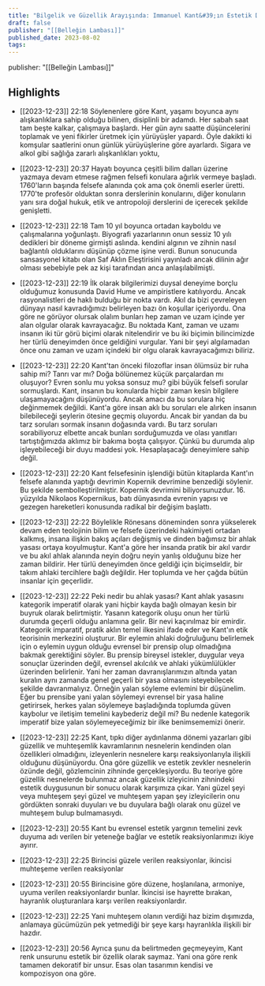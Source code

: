 ```yaml
---
title: "Bilgelik ve Güzellik Arayışında: Immanuel Kant&#39;ın Estetik Dünyasına Yolculuk"
draft: false
publisher: "[[Belleğin Lambası]]"
published_date: 2023-08-02
tags:
---
```

publisher: "[[Belleğin Lambası]]"


## Highlights
* [[2023-12-23]] 22:18  Söylenenlere göre Kant, yaşamı boyunca aynı alışkanlıklara sahip olduğu bilinen, disiplinli bir adamdı. Her sabah saat tam beşte kalkar, çalışmaya başlardı. Her gün aynı saatte düşüncelerini toplamak ve yeni fikirler üretmek için yürüyüşler yapardı. Öyle dakikti ki komşular saatlerini onun günlük yürüyüşlerine göre ayarlardı. Sigara ve alkol gibi sağlığa zararlı alışkanlıkları yoktu,

* [[2023-12-23]] 20:37  Hayatı boyunca çeşitli bilim dalları üzerine yazmaya devam etmese rağmen felsefi konulara ağırlık vermeye başladı. 1760'ların başında felsefe alanında çok ama çok önemli eserler üretti. 1770'te profesör olduktan sonra derslerinin konularını, diğer konuların yanı sıra doğal hukuk, etik ve antropoloji derslerini de içerecek şekilde genişletti.

* [[2023-12-23]] 22:18  Tam 10 yıl boyunca ortadan kayboldu ve çalışmalarına yoğunlaştı. Biyografi yazarlarının onun sessiz 10 yılı dedikleri bir döneme girmişti aslında. kendini algının ve zihnin nasıl bağlantılı olduklarını düşünüp çözme işine verdi. Bunun sonucunda sansasyonel kitabı olan Saf Aklın Eleştirisini yayınladı ancak dilinin ağır olması sebebiyle pek az kişi tarafından anca anlaşılabilmişti.

* [[2023-12-23]] 22:19  İlk olarak bilgilerimizi duysal deneyime borçlu olduğumuz konusunda David Hume ve ampiristlere katılıyordu. Ancak rasyonalistleri de haklı bulduğu bir nokta vardı. Akıl da bizi çevreleyen dünyayı nasıl kavradığımızı belirleyen bazı ön koşullar içeriyordu. Ona göre ne görüyor olursak olalım bunları hep zaman ve uzam içinde yer alan olgular olarak kavrayacağız. Bu noktada Kant, zaman ve uzamı insanın iki tür görü biçimi olarak nitelendirir ve bu iki biçimin bilincimizde her türlü deneyimden önce geldiğini vurgular. Yani bir şeyi algılamadan önce onu zaman ve uzam içindeki bir olgu olarak kavrayacağımızı biliriz.

* [[2023-12-23]] 22:20  Kant'tan önceki filozoflar insan ölümsüz bir ruha sahip mi? Tanrı var mı? Doğa bölünemez küçük parçalardan mı oluşuyor? Evren sonlu mu yoksa sonsuz mu? gibi büyük felsefi sorular sormuşlardı. Kant, insanın bu konularda hiçbir zaman kesin bilgilere ulaşamayacağını düşünüyordu. Ancak amacı da bu sorulara hiç değinmemek değildi. Kant'a göre insan aklı bu soruları ele alırken insanın bilebileceği şeylerin ötesine geçmiş oluyordu. Ancak bir yandan da bu tarz soruları sormak insanın doğasında vardı. Bu tarz soruları sorabiliyoruz elbette ancak bunları sorduğumuzda ve olası yanıtları tartıştığımızda aklımız bir bakıma boşta çalışıyor. Çünkü bu durumda alıp işleyebileceği bir duyu maddesi yok. Hesaplaşacağı deneyimlere sahip değil.

* [[2023-12-23]] 22:20  Kant felsefesinin işlendiği bütün kitaplarda Kant'ın felsefe alanında yaptığı devrimin Kopernik devrimine benzediği söylenir. Bu şekilde sembolleştirilmiştir. Kopernik devrimini biliyorsunuzdur. 16. yüzyılda Nikolaos Kopernikus, batı dünyasında evrenin yapısı ve gezegen hareketleri konusunda radikal bir değişim başlattı.

* [[2023-12-23]] 22:22  Böylelikle Rönesans döneminden sonra yükselerek devam eden teolojinin bilim ve felsefe üzerindeki hakimiyeti ortadan kalkmış, insana ilişkin bakış açıları değişmiş ve dinden bağımsız bir ahlak yasası ortaya koyulmuştur. Kant'a göre her insanda pratik bir akıl vardır ve bu akıl ahlak alanında neyin doğru neyin yanlış olduğunu bize her zaman bildirir. Her türlü deneyimden önce geldiği için biçimseldir, bir takım ahlaki tercihlere bağlı değildir. Her toplumda ve her çağda bütün insanlar için geçerlidir.

* [[2023-12-23]] 22:22  Peki nedir bu ahlak yasası? Kant ahlak yasasını kategorik imperatif olarak yani hiçbir kayda bağlı olmayan kesin bir buyruk olarak belirtmiştir. Yasanın kategorik oluşu onun her türlü durumda geçerli olduğu anlamına gelir. Bir nevi kaçınılmaz bir emirdir. Kategorik imparatif, pratik aklın temel ilkesini ifade eder ve Kant'ın etik teorisinin merkezini oluşturur. Bir eylemin ahlaki doğruluğunu belirlemek için o eylemin uygun olduğu evrensel bir prensip olup olmadığına bakmak gerektiğini söyler. Bu prensip bireysel istekler, duygular veya sonuçlar üzerinden değil, evrensel akılcılık ve ahlaki yükümlülükler üzerinden belirlenir. Yani her zaman davranışlarımızın altında yatan kuralın aynı zamanda genel geçerli bir yasa olmasını isteyebilecek şekilde davranmalıyız. Örneğin yalan söyleme evlemini bir düşünelim. Eğer bu prensibe yani yalan söylemeyi evrensel bir yasa haline getirirsek, herkes yalan söylemeye başladığında toplumda güven kaybolur ve iletişim temelini kaybederiz değil mi? Bu nedenle kategorik imperatif bize yalan söylemeyeceğimiz bir ilke benimsememizi önerir.

* [[2023-12-23]] 22:25  Kant, tıpkı diğer aydınlanma dönemi yazarları gibi güzellik ve muhteşemlik kavramlarının nesnelerin kendinden olan özellikleri olmadığını, izleyenlerin nesnelere karşı reaksiyonlarıyla ilişkili olduğunu düşünüyordu. Ona göre güzellik ve estetik zevkler nesnelerin özünde değil, gözlemcinin zihninde gerçekleşiyordu. Bu teoriye göre güzellik nesnelerde bulunmaz ancak güzellik izleyicinin zihnindeki estetik duygusunun bir sonucu olarak karşımıza çıkar. Yani güzel şeyi veya muhteşem şeyi güzel ve muhteşem yapan şey izleyicilerin onu gördükten sonraki duyuları ve bu duyulara bağlı olarak onu güzel ve muhteşem bulup bulmamasıydı.

* [[2023-12-23]] 20:55  Kant bu evrensel estetik yargının temelini zevk duyuma adı verilen bir yeteneğe bağlar ve estetik reaksiyonlarımızı ikiye ayırır.

* [[2023-12-23]] 22:25  Birincisi güzele verilen reaksiyonlar, ikincisi muhteşeme verilen reaksiyonlar

* [[2023-12-23]] 20:55  Birincisine göre düzene, hoşlanılana, armoniye, uyuma verilen reaksiyonlardır bunlar. İkincisi ise hayrette bırakan, hayranlık oluşturanlara karşı verilen reaksiyonlardır.

* [[2023-12-23]] 22:25  Yani muhteşem olanın verdiği haz bizim dışımızda, anlamaya gücümüzün pek yetmediği bir şeye karşı hayranlıkla ilişkili bir hazdır.

* [[2023-12-23]] 20:56  Ayrıca şunu da belirtmeden geçmeyeyim, Kant renk unsurunu estetik bir özellik olarak saymaz. Yani ona göre renk tamamen dekoratif bir unsur. Esas olan tasarımın kendisi ve kompozisyon ona göre.

